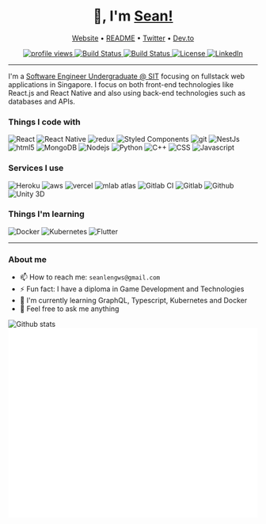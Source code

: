 <h1 align="center">👋, I'm <a href="https://github.com/helloitsm3">Sean!</a></h1>

<p align="center">
    <a href="#">Website</a> •
    <a href="https://github.com/helloitsm3/helloitsm3">README</a> •
    <a href="https://twitter.com/helloitsme_sl">Twitter</a> •
    <a href="https://dev.to/helloitsm3">Dev.to</a>
</p>

<div align="center">
    <a href="#">
        <img src="https://gpvc.arturio.dev/helloitsm3" alt="profile views">
    </a>
    <a href="#">
        <img src="https://img.shields.io/badge/build-passing-brightgreen.svg?style=flat-square" alt="Build Status">
    </a>
    <a href="https://github.com/helloitsm3/helloitsm3/graphs/contributors">
        <img src="https://img.shields.io/badge/contributors-1-orange.svg?style=flat-square" alt="Build Status" />
    </a>
    <a href="https://choosealicense.com/licenses/mit">
        <img src="https://img.shields.io/badge/license-MIT-blue.svg?style=flat-square" alt="License" />
    </a>
    <a href="https://www.linkedin.com/in/sean-leng/">
        <img src="https://img.shields.io/badge/-LinkedIn-black.svg?style=flat-square&logo=linkedin&colorB=555" alt="LinkedIn" />
    </a>
</div>

---

I'm a [Software Engineer Undergraduate @ SIT](https://www.linkedin.com/in/sean-leng/) focusing on fullstack web applications in Singapore. I focus on both front-end technologies like React.js and React Native and also using back-end technologies such as databases and APIs.

<h3>Things I code with</h3>
<div>
  <img alt="React" src="https://img.shields.io/badge/-React-45b8d8?style=flat-square&logo=react&logoColor=white" />
  <img alt="React Native" src="https://img.shields.io/badge/-React Native-45b8d8?style=flat-square&logo=react&logoColor=white" />
  <img alt="redux" src="https://img.shields.io/badge/-Redux-764ABC?style=flat-square&logo=redux&logoColor=white" />
  <img alt="Styled Components" src="https://img.shields.io/badge/-Styled_Components-db7092?style=flat-square&logo=styled-components&logoColor=white" />
  <img alt="git" src="https://img.shields.io/badge/-Git-F05032?style=flat-square&logo=git&logoColor=white" />
  <img alt="NestJs" src="https://img.shields.io/badge/-NestJs-ea2845?style=flat-square&logo=nestjs&logoColor=white" />  
  <img alt="html5" src="https://img.shields.io/badge/-HTML5-E34F26?style=flat-square&logo=html5&logoColor=white" />
  <img alt="MongoDB" src="https://img.shields.io/badge/-MongoDB-13aa52?style=flat-square&logo=mongodb&logoColor=white" />
  <img alt="Nodejs" src="https://img.shields.io/badge/-Nodejs-43853d?style=flat-square&logo=Node.js&logoColor=white" />
  <img alt="Python" src="https://img.shields.io/badge/-Python-f1c40f?style=flat-square&logo=Python" />
  <img alt="C++" src="https://img.shields.io/badge/-C++-2c3e50?style=flat-square&logo=C&logoColor=white" />
  <img alt="CSS" src="https://img.shields.io/badge/-CSS-2980b9?style=flat-square&logo=css3&logoColor=white" />
  <img alt="Javascript" src="https://img.shields.io/badge/-Javascript-34495e?style=flat-square&logo=javascript" />
</div>

<h3>Services I use</h3>
<div>
    <img alt="Heroku" src="https://img.shields.io/badge/-Heroku-430098?style=flat-square&logo=heroku&logoColor=white" />
    <img alt="aws" src="https://img.shields.io/badge/-AWS-ff9900?style=flat-square&logo=amazon&logoColor=white" />
    <img alt="vercel" src="https://img.shields.io/badge/-Vercel-000000?style=flat-square&logo=vercel&logoColor=white" />
    <img alt="mlab atlas" src="https://img.shields.io/badge/-mLab Atlas-13aa52?style=flat-square&logo=mongodb&logoColor=white" />
    <img alt="Gitlab CI" src="https://img.shields.io/badge/-GitlabCI-764ABC?style=flat-square&logo=Gitlab&logoColor=white" />
    <img alt="Gitlab" src="https://img.shields.io/badge/-Gitlab-764ABC?style=flat-square&logo=Gitlab&logoColor=white" />
    <img alt="Github" src="https://img.shields.io/badge/-Github-2c3e50?style=flat-square&logo=Github&logoColor=white" />
    <img alt="Unity 3D" src="https://img.shields.io/badge/-Unity 3D-2c3e50?style=flat-square&logo=Unity&logoColor=white" />
</div>

<h3>Things I'm learning</h3>
<div>
    <img alt="Docker" src="https://img.shields.io/badge/-Docker-3498db?style=flat-square&logo=docker&logoColor=white" />
    <img alt="Kubernetes" src="https://img.shields.io/badge/-Kubernetes-3498db?style=flat-square&logo=kubernetes&logoColor=white" />
    <img alt="Flutter" src="https://img.shields.io/badge/-Flutter-3498db?style=flat-square&logo=flutter&logoColor=white" />
</div>

---

<h3>About me</h3>

- 📫 How to reach me: `seanlengws@gmail.com`
- ⚡ Fun fact: I have a diploma in Game Development and Technologies
- 🌱 I'm currently learning GraphQL, Typescript, Kubernetes and Docker
- 💬 Feel free to ask me anything

![Github stats](https://github-readme-stats.vercel.app/api?username=helloitsm3&show_icons=true&cache_seconds=86400&theme=tokyonight)
![Metrics](https://github.com/helloitsm3/helloitsm3/blob/master/github-metrics.svg)
